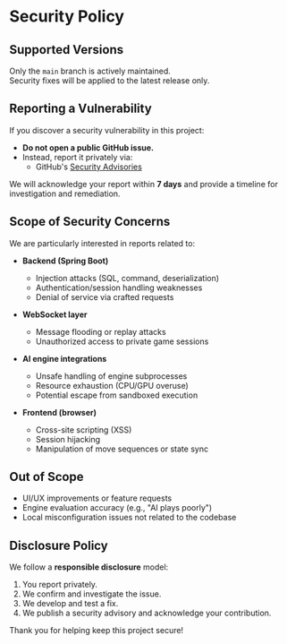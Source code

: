 # Security Policy

## Supported Versions
Only the `main` branch is actively maintained.  
Security fixes will be applied to the latest release only.

## Reporting a Vulnerability
If you discover a security vulnerability in this project:

- **Do not open a public GitHub issue.**
- Instead, report it privately via:
  - GitHub's [Security Advisories](https://github.com/premkumardevadason/chess/security/advisories)

We will acknowledge your report within **7 days** and provide a timeline for investigation and remediation.

## Scope of Security Concerns
We are particularly interested in reports related to:
- **Backend (Spring Boot)**  
  - Injection attacks (SQL, command, deserialization)  
  - Authentication/session handling weaknesses  
  - Denial of service via crafted requests  

- **WebSocket layer**  
  - Message flooding or replay attacks  
  - Unauthorized access to private game sessions  

- **AI engine integrations**  
  - Unsafe handling of engine subprocesses  
  - Resource exhaustion (CPU/GPU overuse)  
  - Potential escape from sandboxed execution  

- **Frontend (browser)**  
  - Cross-site scripting (XSS)  
  - Session hijacking  
  - Manipulation of move sequences or state sync  

## Out of Scope
- UI/UX improvements or feature requests  
- Engine evaluation accuracy (e.g., "AI plays poorly")  
- Local misconfiguration issues not related to the codebase  

## Disclosure Policy
We follow a **responsible disclosure** model:
1. You report privately.  
2. We confirm and investigate the issue.  
3. We develop and test a fix.  
4. We publish a security advisory and acknowledge your contribution.  

Thank you for helping keep this project secure!
